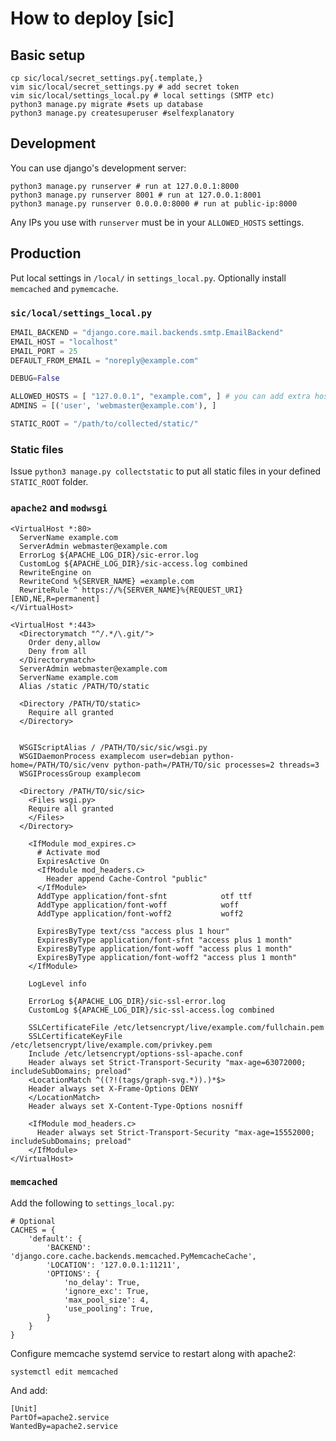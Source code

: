 # How to deploy [sic]

## Basic setup

```shell
cp sic/local/secret_settings.py{.template,}
vim sic/local/secret_settings.py # add secret token
vim sic/local/settings_local.py # local settings (SMTP etc)
python3 manage.py migrate #sets up database
python3 manage.py createsuperuser #selfexplanatory
```

## Development

You can use django's development server:

```shell
python3 manage.py runserver # run at 127.0.0.1:8000
python3 manage.py runserver 8001 # run at 127.0.0.1:8001
python3 manage.py runserver 0.0.0.0:8000 # run at public-ip:8000
```

Any IPs you use with `runserver` must be in your `ALLOWED_HOSTS` settings.

## Production

Put local settings in `/local/` in `settings_local.py`. Optionally install `memcached` and `pymemcache`.

### `sic/local/settings_local.py`

```python
EMAIL_BACKEND = "django.core.mail.backends.smtp.EmailBackend"
EMAIL_HOST = "localhost"
EMAIL_PORT = 25
DEFAULT_FROM_EMAIL = "noreply@example.com"

DEBUG=False

ALLOWED_HOSTS = [ "127.0.0.1", "example.com", ] # you can add extra hosts too e.g. "example.onion"
ADMINS = [('user', 'webmaster@example.com'), ]

STATIC_ROOT = "/path/to/collected/static/"
```

### Static files

Issue `python3 manage.py collectstatic` to put all static files in your defined `STATIC_ROOT` folder.

### `apache2` and `modwsgi`

```text
<VirtualHost *:80>
  ServerName example.com
  ServerAdmin webmaster@example.com
  ErrorLog ${APACHE_LOG_DIR}/sic-error.log
  CustomLog ${APACHE_LOG_DIR}/sic-access.log combined
  RewriteEngine on
  RewriteCond %{SERVER_NAME} =example.com
  RewriteRule ^ https://%{SERVER_NAME}%{REQUEST_URI} [END,NE,R=permanent]
</VirtualHost>

<VirtualHost *:443>
  <Directorymatch "^/.*/\.git/">
    Order deny,allow
    Deny from all
  </Directorymatch>
  ServerAdmin webmaster@example.com
  ServerName example.com
  Alias /static /PATH/TO/static

  <Directory /PATH/TO/static>
    Require all granted
  </Directory>


  WSGIScriptAlias / /PATH/TO/sic/sic/wsgi.py
  WSGIDaemonProcess examplecom user=debian python-home=/PATH/TO/sic/venv python-path=/PATH/TO/sic processes=2 threads=3
  WSGIProcessGroup examplecom

  <Directory /PATH/TO/sic/sic>
    <Files wsgi.py>
    Require all granted
    </Files>
  </Directory>

    <IfModule mod_expires.c>
      # Activate mod
      ExpiresActive On
      <IfModule mod_headers.c>
        Header append Cache-Control "public"
      </IfModule>
      AddType application/font-sfnt            otf ttf
      AddType application/font-woff            woff
      AddType application/font-woff2           woff2

      ExpiresByType text/css "access plus 1 hour"
      ExpiresByType application/font-sfnt "access plus 1 month"
      ExpiresByType application/font-woff "access plus 1 month"
      ExpiresByType application/font-woff2 "access plus 1 month"
    </IfModule>

    LogLevel info

    ErrorLog ${APACHE_LOG_DIR}/sic-ssl-error.log
    CustomLog ${APACHE_LOG_DIR}/sic-ssl-access.log combined

    SSLCertificateFile /etc/letsencrypt/live/example.com/fullchain.pem
    SSLCertificateKeyFile /etc/letsencrypt/live/example.com/privkey.pem
    Include /etc/letsencrypt/options-ssl-apache.conf
    Header always set Strict-Transport-Security "max-age=63072000; includeSubDomains; preload"
    <LocationMatch ^((?!(tags/graph-svg.*)).)*$>
    Header always set X-Frame-Options DENY
    </LocationMatch>
    Header always set X-Content-Type-Options nosniff

    <IfModule mod_headers.c>
      Header always set Strict-Transport-Security "max-age=15552000; includeSubDomains; preload"
    </IfModule>
</VirtualHost>
```

### `memcached`

Add the following to `settings_local.py`:

```
# Optional
CACHES = {
    'default': {
        'BACKEND': 'django.core.cache.backends.memcached.PyMemcacheCache',
        'LOCATION': '127.0.0.1:11211',
        'OPTIONS': {
            'no_delay': True,
            'ignore_exc': True,
            'max_pool_size': 4,
            'use_pooling': True,
        }
    }
}
```

Configure memcache systemd service to restart along with apache2:

```shell
systemctl edit memcached
```

And add:

```
[Unit]
PartOf=apache2.service
WantedBy=apache2.service
```
